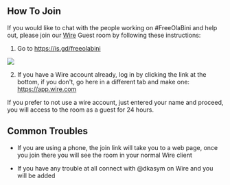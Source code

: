 ## How To Join

If you would like to chat with the people working on #FreeOlaBini and help out, please join our [Wire](https://app.wire.com) Guest room by following these instructions:

1. Go to https://is.gd/freeolabini

![](https://freeolabini.org/img/login.png)


2. If you have a Wire account already, log in by clicking the link at the bottom, if you don't, go here in a different tab and make one: https://app.wire.com

If you prefer to not use a wire account, just entered your name and proceed, you will access to the room as a guest for 24 hours.

## Common Troubles

- If you are using a phone, the join link will take you to a web page, once you join there you will see the room in your normal Wire client

 
- If you have any trouble at all connect with @dkasym on Wire and you will be added

